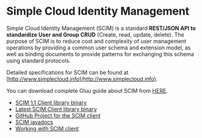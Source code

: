 # Simple Cloud Identity Management

Simple Cloud Identity Management (SCIM) is a standard **REST/JSON API to standardize User and Group CRUD** (Create, read, update, delete). The purpose of SCIM is to reduce cost and complexity of user management operations by providing a common user schema and extension model, as well as binding documents to provide patterns for exchanging this schema using standard protocols. 

Detailed specifications for SCIM can be found at [http://www.simplecloud.info](http://www.simplecloud.info). 

You can download complete Gluu guide about SCIM from [HERE](https://github.com/GluuFederation/SCIM-Client/tree/master/doc/pdf).

- [SCIM 1.1 Client library binary](http://ox.gluu.org/maven/gluu/scim/client/SCIM-Client/1.1.0.Final/)
- [Latest SCIM Client library binary](http://ox.gluu.org/maven/gluu/scim/client/SCIM-Client/2.3.4.Final/)
- [GitHub Project for the SCIM client](https://github.com/GluuFederation/SCIM-Client)
- [SCIM javadocs](http://ox.gluu.org/scim-javadocs)
- [Working with SCIM client](./using-scim.md)
